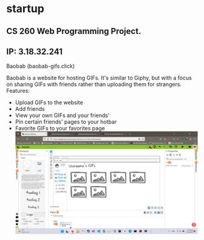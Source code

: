 # startup
CS 260 Web Programming Project.
------------------------
IP: 3.18.32.241
---------------------
Baobab (baobab-gifs.click)

Baobab is a website for hosting GIFs. It's similar to Giphy, but with a focus on sharing GIFs with friends rather than uploading them for strangers.
Features:
- Upload GIFs to the website
- Add friends
- View your own GIFs and your friends'
- Pin certain friends' pages to your hotbar
- Favorite GIFs to your favorites page
![mockup](ninjamock.png)
